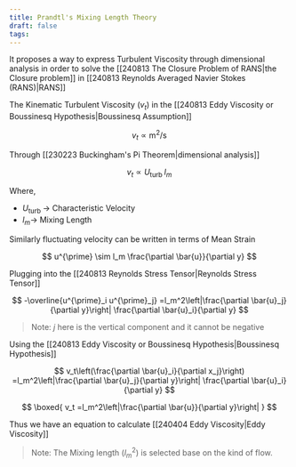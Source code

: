 ```yaml
---
title: Prandtl's Mixing Length Theory
draft: false
tags:
---
```

It proposes a way to express Turbulent Viscosity through dimensional analysis in order to solve the [[240813 The Closure Problem of RANS|the Closure problem]] in [[240813 Reynolds Averaged Navier Stokes (RANS)|RANS]]

The Kinematic Turbulent Viscosity ($v_t$) in the [[240813 Eddy Viscosity or Boussinesq Hypothesis|Boussinesq Assumption]]

$$
v_t \propto \mathrm{m}^2 / \mathrm{s}
$$

Through [[230223 Buckingham's Pi Theorem|dimensional analysis]] 

$$
v_t \propto U_{\text {turb }} l_m
$$

Where,
- $U_{\text {turb }}\rightarrow$ Characteristic Velocity
- $l_m\rightarrow$ Mixing Length

Similarly fluctuating velocity can be written in terms of Mean Strain

$$
u^{\prime} \sim l_m \frac{\partial \bar{u}}{\partial y}
$$


Plugging into the [[240813 Reynolds Stress Tensor|Reynolds Stress Tensor]] 

$$
-\overline{u^{\prime}_i u^{\prime}_j}  =l_m^2\left|\frac{\partial \bar{u}_j}{\partial y}\right| \frac{\partial \bar{u}_i}{\partial y}
$$


> Note: $j$ here is the vertical component and it cannot be negative 

Using the [[240813 Eddy Viscosity or Boussinesq Hypothesis|Boussinesq Hypothesis]]

$$
v_t\left(\frac{\partial \bar{u}_i}{\partial x_j}\right)  =l_m^2\left|\frac{\partial \bar{u}_j}{\partial y}\right| \frac{\partial \bar{u}_i}{\partial y}
$$


$$
\boxed{
v_t  =l_m^2\left|\frac{\partial \bar{u}}{\partial y}\right|
}
$$

Thus we have an equation to calculate [[240404 Eddy Viscosity|Eddy Viscosity]]

> Note: The Mixing length ($l^2_m$) is selected base on the kind of flow.  
